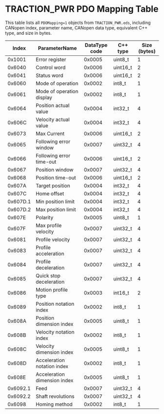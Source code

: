 # TRACTION_PWR PDO Mapping Table

This table lists all `PDOMapping=1` objects from `TRACTION_PWR.eds`, including CANopen index, parameter name, CANopen data type, equivalent C++ type, and size in bytes.

| Index     | ParameterName                   | DataType code | C++ type   | Size (bytes) |
|-----------|---------------------------------|---------------|------------|--------------|
| 0x1001    | Error register                  | 0x0005        | uint8_t    | 1            |
| 0x6040    | Control word                    | 0x0006        | uint16_t   | 2            |
| 0x6041    | Status word                     | 0x0006        | uint16_t   | 2            |
| 0x6060    | Mode of operation               | 0x0002        | int8_t     | 1            |
| 0x6061    | Mode of operation display       | 0x0002        | int8_t     | 1            |
| 0x6064    | Position actual value           | 0x0004        | int32_t    | 4            |
| 0x606C    | Velocity actual value           | 0x0004        | int32_t    | 4            |
| 0x6073    | Max Current                     | 0x0006        | uint16_t   | 2            |
| 0x6065    | Following error window          | 0x0007        | uint32_t   | 4            |
| 0x6066    | Following error time-out        | 0x0006        | uint16_t   | 2            |
| 0x6067    | Position window                 | 0x0007        | uint32_t   | 4            |
| 0x6068    | Position time-out               | 0x0006        | uint16_t   | 2            |
| 0x607A    | Target position                 | 0x0004        | int32_t    | 4            |
| 0x607C    | Home offset                     | 0x0004        | int32_t    | 4            |
| 0x607D.1  | Min position limit              | 0x0004        | int32_t    | 4            |
| 0x607D.2  | Max position limit              | 0x0004        | int32_t    | 4            |
| 0x607E    | Polarity                        | 0x0005        | uint8_t    | 1            |
| 0x607F    | Max profile velocity            | 0x0007        | uint32_t   | 4            |
| 0x6081    | Profile velocity                | 0x0007        | uint32_t   | 4            |
| 0x6083    | Profile acceleration            | 0x0007        | uint32_t   | 4            |
| 0x6084    | Profile deceleration            | 0x0007        | uint32_t   | 4            |
| 0x6085    | Quick stop deceleration         | 0x0007        | uint32_t   | 4            |
| 0x6086    | Motion profile type             | 0x0003        | int16_t    | 2            |
| 0x6089    | Position notation index         | 0x0002        | int8_t     | 1            |
| 0x608A    | Position dimension index        | 0x0005        | uint8_t    | 1            |
| 0x608B    | Velocity notation index         | 0x0002        | int8_t     | 1            |
| 0x608C    | Velocity dimension index        | 0x0005        | uint8_t    | 1            |
| 0x608D    | Acceleration notation index     | 0x0002        | int8_t     | 1            |
| 0x608E    | Acceleration dimension index    | 0x0005        | uint8_t    | 1            |
| 0x6092.1  | Feed                            | 0x0007        | uint32_t   | 4            |
| 0x6092.2  | Shaft revolutions               | 0x0007        | uint32_t   | 4            |
| 0x6098    | Homing method                   | 0x0002        | int8_t     | 1            |
